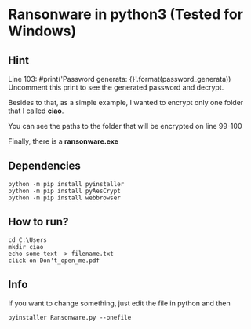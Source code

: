 # Ransonware in python3 (Tested for Windows)

## Hint

Line 103: #print('Password generata: {}'.format(password_generata))
Uncomment this print to see the generated password and decrypt. 

Besides to that, as a simple example, I wanted to encrypt only one folder that I called **ciao**.

You can see the paths to the folder that will be encrypted on line 99-100

Finally, there is a **ransonware.exe**


## Dependencies

```
python -m pip install pyinstaller
python -m pip install pyAesCrypt
python -m pip install webbrowser
```

## How to run?

```
cd C:\Users
mkdir ciao
echo some-text  > filename.txt
click on Don't_open_me.pdf
```
## Info

If you want to change something, just edit the file in python and then

```
pyinstaller Ransonware.py --onefile
```
